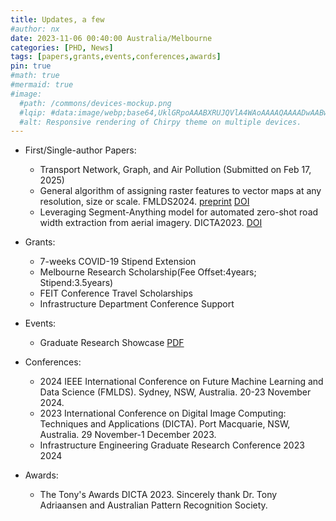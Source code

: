 ```yaml
---
title: Updates, a few
#author: nx
date: 2023-11-06 00:40:00 Australia/Melbourne
categories: [PHD, News]
tags: [papers,grants,events,conferences,awards]
pin: true
#math: true
#mermaid: true
#image:
  #path: /commons/devices-mockup.png
  #lqip: #data:image/webp;base64,UklGRpoAAABXRUJQVlA4WAoAAAAQAAAADwAABwAAQUxQSDIAAAARL0AmbZurmr57yyIiqE8oiG0bejIYEQTgqiDA9vqnsUSI6H+oAERp2HZ65qP/VIA#WAFZQOCBCAAAA8AEAnQEqEAAIAAVAfCWkAALp8sF8rgRgAP7o9FDvMCkMde9PK7euH5M1m6VWoDXf2FkP3BqV0ZYbO6NA/VFIAAAA
  #alt: Responsive rendering of Chirpy theme on multiple devices.
---
```


- First/Single-author Papers:
  + Transport Network, Graph, and Air Pollution (Submitted on Feb 17, 2025)
  + General algorithm of assigning raster features to vector maps at any resolution, size or scale. FMLDS2024. <a href="https://arxiv.org/abs/2407.10599">preprint</a> <a href="https://doi.org/10.1109/FMLDS63805.2024.00080">DOI</a>
  + Leveraging Segment-Anything model for automated zero-shot road width extraction from aerial imagery. DICTA2023. <a href="https://doi.org/10.1109/DICTA60407.2023.00032">DOI</a>
    
- Grants:
  + 7-weeks COVID-19 Stipend Extension 
  + Melbourne Research Scholarship(Fee Offset:4years; Stipend:3.5years)
  + FEIT Conference Travel Scholarships 
  + Infrastructure Department Conference Support
  
    
- Events:
  + Graduate Research Showcase <a href="https://acrobat.adobe.com/link/review?uri=urn:aaid:scds:US:04ee87c4-62c6-31b8-9fc8-d952e92484ae">PDF</a>

- Conferences:
  + 2024 IEEE International Conference on Future Machine Learning and Data Science (FMLDS). Sydney, NSW, Australia. 20-23 November 2024.
  + 2023 International Conference on Digital Image Computing: Techniques and Applications (DICTA). Port Macquarie, NSW, Australia. 29 November-1 December 2023.
  + Infrastructure Engineering Graduate Research Conference 2023 2024
  
 
- Awards:
  + The Tony's Awards DICTA 2023. Sincerely thank Dr. Tony Adriaansen and Australian Pattern Recognition Society. 

